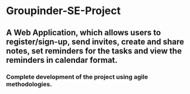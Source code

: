 # Groupinder-SE-Project
## A Web Application, which allows users to register/sign-up, send invites, create and share notes, set reminders for the tasks and view the reminders in calendar format. 
### Complete development of the project using agile methodologies.
